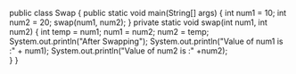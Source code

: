 
public class Swap {
public static void main(String[] args) {
  int num1 = 10;
  int num2 = 20;
  swap(num1, num2);
}
private static void swap(int num1, int num2) { 
 int temp = num1;
 num1 = num2;
 num2 = temp;       
 System.out.println("After Swapping");
 System.out.println("Value of num1 is :" + num1);
 System.out.println("Value of num2 is :" +num2);              
}
}
